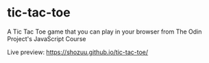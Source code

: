 # tic-tac-toe
A Tic Tac Toe game that you can play in your browser from The Odin Project's JavaScript Course

Live preview: https://shozuu.github.io/tic-tac-toe/
